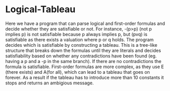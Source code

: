 # Logical-Tableau
Here we have a program that can parse logical and first-order formulas and decide whether they are satisfiable or not. For instance, -(p>p) (not p implies p) is not satisfiable because p always implies p, but (pvq) is satisfiable as there exists a valuation where p or q holds. The program decides which is satisfiable by constructing a tableau. This is a tree-like structure that breaks down the formulas until they are literals and decides satisfiability based on whether any contradictions have been found (eg. having a p and a -p in the same branch). If there are no contradictions the formula is satisfiable. First-order formulas are more complex, as they use E (there exists) and A(for all), which can lead to a tableau that goes on forever. As a result if the tableau has to introduce more than 10 constants it stops and returns an ambigious message. 
